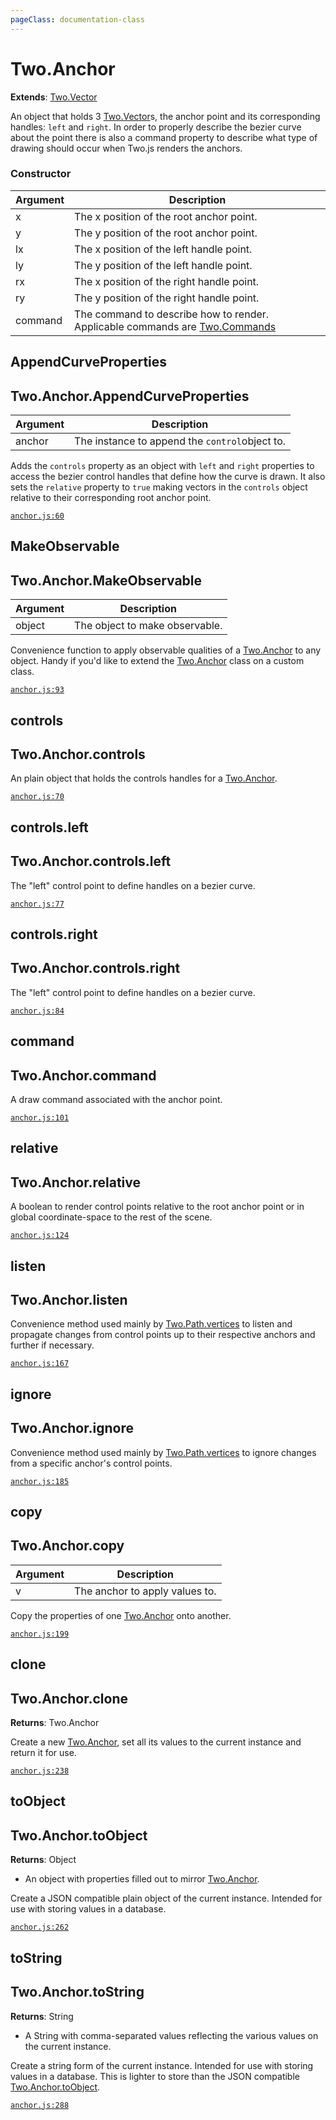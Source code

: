 ```yaml
---
pageClass: documentation-class
---
```


# Two.Anchor


<div class="extends">

__Extends__: [Two.Vector](/documentation/vector/)

</div>


An object that holds 3 [Two.Vector](/documentation/vector)s, the anchor point and its corresponding handles: `left` and `right`. In order to properly describe the bezier curve about the point there is also a command property to describe what type of drawing should occur when Two.js renders the anchors.


<div class="meta">
  <custom-button text="Source" type="source" href="https://github.com/jonobr1/two.js/blob/dev/C:\Users\pures\Jono\two-js\src/anchor.js" />
</div>



### Constructor


| Argument | Description |
| ---- | ----------- |
|  x  | The x position of the root anchor point. |
|  y  | The y position of the root anchor point. |
|  lx  | The x position of the left handle point. |
|  ly  | The y position of the left handle point. |
|  rx  | The x position of the right handle point. |
|  ry  | The y position of the right handle point. |
|  command  | The command to describe how to render. Applicable commands are [Two.Commands](/documentation/commands) |



<div class="static function ">

## AppendCurveProperties

<h2 class="longname" aria-hidden="true"><span class="prefix">Two.Anchor.</span><span class="shortname">AppendCurveProperties</span></h2>












<div class="params">

| Argument | Description |
| ---- | ----------- |
|  anchor  | The instance to append the `control`object to. |
</div>




<div class="description">

Adds the `controls` property as an object with `left` and `right` properties to access the bezier control handles that define how the curve is drawn. It also sets the `relative` property to `true` making vectors in the `controls` object relative to their corresponding root anchor point.

</div>



<div class="meta">

  [`anchor.js:60`](https://github.com/jonobr1/two.js/blob/dev/C:\Users\pures\Jono\two-js\src/anchor.js#L60)

</div>






</div>



<div class="static function ">

## MakeObservable

<h2 class="longname" aria-hidden="true"><span class="prefix">Two.Anchor.</span><span class="shortname">MakeObservable</span></h2>












<div class="params">

| Argument | Description |
| ---- | ----------- |
|  object  | The object to make observable. |
</div>




<div class="description">

Convenience function to apply observable qualities of a [Two.Anchor](/documentation/anchor) to any object. Handy if you'd like to extend the [Two.Anchor](/documentation/anchor) class on a custom class.

</div>



<div class="meta">

  [`anchor.js:93`](https://github.com/jonobr1/two.js/blob/dev/C:\Users\pures\Jono\two-js\src/anchor.js#L93)

</div>






</div>



<div class="instance member ">

## controls

<h2 class="longname" aria-hidden="true"><span class="prefix">Two.Anchor.</span><span class="shortname">controls</span></h2>










<div class="properties">



</div>






<div class="description">

An plain object that holds the controls handles for a [Two.Anchor](/documentation/anchor).

</div>



<div class="meta">

  [`anchor.js:70`](https://github.com/jonobr1/two.js/blob/dev/C:\Users\pures\Jono\two-js\src/anchor.js#L70)

</div>






</div>



<div class="instance member ">

## controls.left

<h2 class="longname" aria-hidden="true"><span class="prefix">Two.Anchor.</span><span class="shortname">controls.left</span></h2>










<div class="properties">



</div>






<div class="description">

The "left" control point to define handles on a bezier curve.

</div>



<div class="meta">

  [`anchor.js:77`](https://github.com/jonobr1/two.js/blob/dev/C:\Users\pures\Jono\two-js\src/anchor.js#L77)

</div>






</div>



<div class="instance member ">

## controls.right

<h2 class="longname" aria-hidden="true"><span class="prefix">Two.Anchor.</span><span class="shortname">controls.right</span></h2>










<div class="properties">



</div>






<div class="description">

The "left" control point to define handles on a bezier curve.

</div>



<div class="meta">

  [`anchor.js:84`](https://github.com/jonobr1/two.js/blob/dev/C:\Users\pures\Jono\two-js\src/anchor.js#L84)

</div>






</div>



<div class="instance member ">

## command

<h2 class="longname" aria-hidden="true"><span class="prefix">Two.Anchor.</span><span class="shortname">command</span></h2>










<div class="properties">



</div>






<div class="description">

A draw command associated with the anchor point.

</div>



<div class="meta">

  [`anchor.js:101`](https://github.com/jonobr1/two.js/blob/dev/C:\Users\pures\Jono\two-js\src/anchor.js#L101)

</div>






</div>



<div class="instance member ">

## relative

<h2 class="longname" aria-hidden="true"><span class="prefix">Two.Anchor.</span><span class="shortname">relative</span></h2>










<div class="properties">



</div>






<div class="description">

A boolean to render control points relative to the root anchor point or in global coordinate-space to the rest of the scene.

</div>



<div class="meta">

  [`anchor.js:124`](https://github.com/jonobr1/two.js/blob/dev/C:\Users\pures\Jono\two-js\src/anchor.js#L124)

</div>






</div>



<div class="instance function ">

## listen

<h2 class="longname" aria-hidden="true"><span class="prefix">Two.Anchor.</span><span class="shortname">listen</span></h2>















<div class="description">

Convenience method used mainly by [Two.Path.vertices](/documentation/path/#two-path-vertices) to listen and propagate changes from control points up to their respective anchors and further if necessary.

</div>



<div class="meta">

  [`anchor.js:167`](https://github.com/jonobr1/two.js/blob/dev/C:\Users\pures\Jono\two-js\src/anchor.js#L167)

</div>






</div>



<div class="instance function ">

## ignore

<h2 class="longname" aria-hidden="true"><span class="prefix">Two.Anchor.</span><span class="shortname">ignore</span></h2>















<div class="description">

Convenience method used mainly by [Two.Path.vertices](/documentation/path/#two-path-vertices) to ignore changes from a specific anchor's control points.

</div>



<div class="meta">

  [`anchor.js:185`](https://github.com/jonobr1/two.js/blob/dev/C:\Users\pures\Jono\two-js\src/anchor.js#L185)

</div>






</div>



<div class="instance function ">

## copy

<h2 class="longname" aria-hidden="true"><span class="prefix">Two.Anchor.</span><span class="shortname">copy</span></h2>












<div class="params">

| Argument | Description |
| ---- | ----------- |
|  v  | The anchor to apply values to. |
</div>




<div class="description">

Copy the properties of one [Two.Anchor](/documentation/anchor) onto another.

</div>



<div class="meta">

  [`anchor.js:199`](https://github.com/jonobr1/two.js/blob/dev/C:\Users\pures\Jono\two-js\src/anchor.js#L199)

</div>






</div>



<div class="instance function ">

## clone

<h2 class="longname" aria-hidden="true"><span class="prefix">Two.Anchor.</span><span class="shortname">clone</span></h2>




<div class="returns">

__Returns__: Two.Anchor



</div>












<div class="description">

Create a new [Two.Anchor](/documentation/anchor), set all its values to the current instance and return it for use.

</div>



<div class="meta">

  [`anchor.js:238`](https://github.com/jonobr1/two.js/blob/dev/C:\Users\pures\Jono\two-js\src/anchor.js#L238)

</div>






</div>



<div class="instance function ">

## toObject

<h2 class="longname" aria-hidden="true"><span class="prefix">Two.Anchor.</span><span class="shortname">toObject</span></h2>




<div class="returns">

__Returns__: Object


- An object with properties filled out to mirror [Two.Anchor](/documentation/anchor).


</div>












<div class="description">

Create a JSON compatible plain object of the current instance. Intended for use with storing values in a database.

</div>



<div class="meta">

  [`anchor.js:262`](https://github.com/jonobr1/two.js/blob/dev/C:\Users\pures\Jono\two-js\src/anchor.js#L262)

</div>






</div>



<div class="instance function ">

## toString

<h2 class="longname" aria-hidden="true"><span class="prefix">Two.Anchor.</span><span class="shortname">toString</span></h2>




<div class="returns">

__Returns__: String


- A String with comma-separated values reflecting the various values on the current instance.


</div>












<div class="description">

Create a string form of the current instance. Intended for use with storing values in a database. This is lighter to store than the JSON compatible [Two.Anchor.toObject](/documentation/anchor/#two-anchor-toobject).

</div>



<div class="meta">

  [`anchor.js:288`](https://github.com/jonobr1/two.js/blob/dev/C:\Users\pures\Jono\two-js\src/anchor.js#L288)

</div>






</div>


